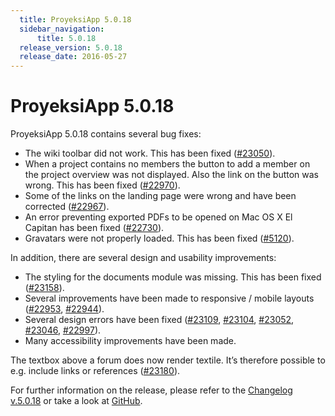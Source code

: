 ```yaml
---
  title: ProyeksiApp 5.0.18
  sidebar_navigation:
      title: 5.0.18
  release_version: 5.0.18
  release_date: 2016-05-27
---
```



# ProyeksiApp 5.0.18

ProyeksiApp 5.0.18 contains several bug fixes:

  - The wiki toolbar did not work. This has been fixed
    ([\#23050](https://community.proyeksiapp.com/work_packages/23050/activity)).
  - When a project contains no members the button to add a member on the
    project overview was not displayed. Also the link on the button was
    wrong. This has been fixed
    ([\#22970](https://community.proyeksiapp.com/work_packages/22970/activity)).
  - Some of the links on the landing page were wrong and have been
    corrected
    ([\#22967](https://community.proyeksiapp.com/work_packages/22967/activity)).
  - An error preventing exported PDFs to be opened on Mac OS X El
    Capitan has been fixed
    ([\#22730](https://community.proyeksiapp.com/work_packages/22730/activity)).
  - Gravatars were not properly loaded. This has been fixed
    ([\#5120](https://community.proyeksiapp.com/work_packages/5120/activity)).

In addition, there are several design and usability improvements:

  - The styling for the documents module was missing. This has been
    fixed
    ([\#23158](https://community.proyeksiapp.com/work_packages/23158/activity)).
  - Several improvements have been made to responsive / mobile layouts
    ([\#22953](https://community.proyeksiapp.com/work_packages/22953/activity),
    [\#22944](https://community.proyeksiapp.com/work_packages/22944/activity)).
  - Several design errors have been fixed
    ([\#23109](https://community.proyeksiapp.com/work_packages/23109/activity),
    [\#23104](https://community.proyeksiapp.com/work_packages/23104/activity),
    [\#23052](https://community.proyeksiapp.com/work_packages/23052/activity),
    [\#23046](https://community.proyeksiapp.com/work_packages/23046/activity),
    [\#22997](https://community.proyeksiapp.com/work_packages/22997/activity)).
  - Many accessibility improvements have been made.

The textbox above a forum does now render textile. It’s therefore
possible to e.g. include links or references
([\#23180](https://community.proyeksiapp.com/work_packages/23180/activity)).

For further information on the release, please refer to the [Changelog
v.5.0.18](https://community.proyeksiapp.com/versions/806) or take a look
at [GitHub](https://github.com/opf/proyeksiapp/tree/v5.0.18).


